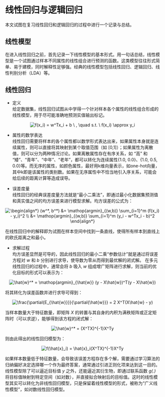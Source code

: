 # 线性回归与逻辑回归
本文试图在复习线性回归和逻辑回归的过程中进行一个记录与总结。
## 线性模型
在进入线性回归之前，首先记录一下线性模型的基本形式。用一句话总结，线性模型是一个试图通过样本不同属性的线性组合进行预测的函数。这类模型往往形式简单、易于建模，同时解释性足够强。经典的线性模型包括线性回归、逻辑回归、线性判别分析（LDA）等。

## 线性回归
* 定义  
给定数据集，线性回归试图从中学得一个针对样本各个属性的线性组合形成的线性模型，用于尽可能准确地预测实值输出标记。  

<div align=center><img src="https://latex.codecogs.com/gif.latex?f(x_i)&space;=&space;w^Tx_i&space;&plus;&space;b&space;\&space;,&space;\quad&space;s.t.&space;\&space;f(x_i)&space;\approx&space;y_i" title="f(x_i) = w^Tx_i + b \ , \quad s.t. \ f(x_i) \approx y_i" /></div>


* 属性的数学表达  
线性回归需要将样本的各个属性都以数学形式表达出来，如果属性本身就是连续属性，则可以直接将其映射到某个取值范围（如 [0,1]）；如果属性为离散值，则可以分为两种情况讨论。如果离散属性存在有序关系，如 “高” 和 “矮”、“青年”、“中年”、“老年”，都可以转化为连续属性{1.0, 0.0}、{1.0, 0.5, 0.0}等。而无序的属性，如颜色属性，最好用k维向量表示，如one-hot向量，其中k即是该属性的类别数。如果在无序属性中不恰当地引入序关系，可能会给后续的距离计算等造成误导。

* 误差度量  
线性回归的经典误差度量方法就是“最小二乘法”，即通过最小化数据集预测值和真实值之间的均方误差来进行模型求解。均方误差的公式为：

<div align=center><img src="https://latex.codecogs.com/gif.latex?\begin{align*}&space;(w^*,&space;b^*)&space;&=&space;\mathop{argmin}_{(w,b)}&space;\sum_{i=1}^m&space;(f(x_i)&space;-&space;y_i)^2&space;\\&space;&=&space;\mathop{argmin}_{(w,b)}&space;\sum_{i=1}^m&space;(y_i&space;-&space;w^Tx_i&space;-&space;b)^2&space;\end{align*}" title="\begin{align*} (w^*, b^*) &= \mathop{argmin}_{(w,b)} \sum_{i=1}^m (f(x_i) - y_i)^2 \\ &= \mathop{argmin}_{(w,b)} \sum_{i=1}^m (y_i - w^Tx_i - b)^2 \end{align*}" /></div>

在线性回归中的解释即为试图在样本空间中找到一条直线，使得所有样本到直线上的欧氏距离之和最小。  

* 求解过程  
均方误差显然是可导的，因此线性回归的最小二乘“参数估计”就是通过将误差方程对 *w* 和 *b* 分别进行求导，使导数为零从而得到最优解的闭式解。
在多元线性回归的过程中，通常会将 *b* 吸入 *w* 组成增广矩阵进行求解，则当前的优化目标的形式可以表示为：  

<div align=center><img src="https://latex.codecogs.com/gif.latex?\hat{w}^*&space;=&space;\mathop{argmin}_{\hat{w}}&space;(y&space;-&space;X\hat{w})^T(y&space;-&space;X\hat{w})" title="\hat{w}^* = \mathop{argmin}_{\hat{w}} (y - X\hat{w})^T(y - X\hat{w})" /></div>

 将其转化为误差函数并进行求导可得到：  
 
 <div align=center><img src="https://latex.codecogs.com/gif.latex?\frac{\partial{E_{\hat{w}}}}{\partial{\hat{w}}}&space;=&space;2&space;X^T(X\hat{w}&space;-&space;y)" title="\frac{\partial{E_{\hat{w}}}}{\partial{\hat{w}}} = 2 X^T(X\hat{w} - y)" /></div>
 
当样本数量大于特征数量，即矩阵 *X* 的转置与其自身的内积为满秩矩阵或正定矩阵时（可以求逆），能够得到该方程的闭式解：  

<div align=center><img src="https://latex.codecogs.com/gif.latex?\hat{w}^*&space;=&space;(X^TX)^{-1}X^Ty" title="\hat{w}^* = (X^TX)^{-1}X^Ty" /></div> 

则由此得出的线性回归模型为：  

<div align=center><img src="https://latex.codecogs.com/gif.latex?f(\hat{x}_i)&space;=&space;\hat{x}_i(X^TX)^{-1}X^Ty" title="f(\hat{x}_i) = \hat{x}_i(X^TX)^{-1}X^Ty" /></div>    

如果样本数量低于特征数量，会导致该误差方程存在多个解，需要通过学习算法的归纳偏好决定选择哪一个作为最终答案，通常通过引进正则化项来达到这一目的。
线性模型除了可以逼近目标值 *y* 之外，还能逼近其衍生物，即通过联系函数 *g(.)* 将目标值映射到特定空间（如对数），并直接拟合映射后的目标值。这时的线性模型其实可以转化为非线性回归模型，只是保留着线性模型的形式，被称为“广义线性模型”，如对数线性回归模型。  


